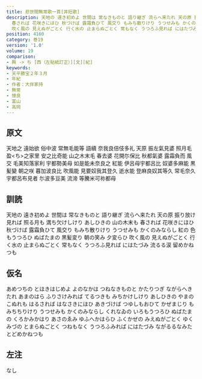 ```yaml
---
title: 悲世間無常歌一首[并短歌]
description: 天地の 遠き初めよ 世間は 常なきものと 語り継ぎ 流らへ来たれ 天の原 振り放け見れば 照る月も 満ち欠けしけり あしひきの 山の木末も
  春されば 花咲きにほひ 秋づけば 露霜負ひて 風交り もみち散りけり うつせみも かくのみならし 紅の 色もうつろひ ぬばたまの 黒髪変り 朝の笑み 夕変らひ
  吹く風の 見えぬがごとく 行く水の 止まらぬごとく 常もなく うつろふ見れば にはたづみ 流るる涙 留めかねつも
position: 4160
category: 巻19
version: '1.0'
volume: 19
comparison:
- 興 -> ち [西（左貼紙訂正）][文][紀]
keywords:
- 天平勝宝２年３月
- 年紀
- 作者：大伴家持
- 無常
- 憶良
- 富山
- 高岡
---
```


## 原文

天地之 遠始欲 俗中波 常無毛能等 語續 奈我良倍伎多礼 天原 振左氣見婆 照月毛 盈<ち>之家里 安之比奇能 山之木末毛 春去婆 花開尓保比 秋都氣婆 露霜負而 風交 毛美知落家利 宇都勢美母 如是能未奈良之 紅能 伊呂母宇都呂比 奴婆多麻能 黒髪變 朝之咲 暮加波良比 吹風能 見要奴我其登久 逝水能 登麻良奴其等久 常毛奈久 宇都呂布見者 尓波多豆美 流渧 等騰米可祢都母

## 訓読

天地の 遠き初めよ 世間は 常なきものと 語り継ぎ 流らへ来たれ 天の原 振り放け見れば 照る月も 満ち欠けしけり あしひきの 山の木末も 春されば 花咲きにほひ 秋づけば 露霜負ひて 風交り もみち散りけり うつせみも かくのみならし 紅の 色もうつろひ ぬばたまの 黒髪変り 朝の笑み 夕変らひ 吹く風の 見えぬがごとく 行く水の 止まらぬごとく 常もなく うつろふ見れば にはたづみ 流るる涙 留めかねつも

## 仮名

あめつちの とほきはじめよ よのなかは つねなきものと かたりつぎ ながらへきたれ あまのはら ふりさけみれば てるつきも みちかけしけり あしひきの やまのこぬれも はるされば はなさきにほひ あきづけば つゆしもおひて かぜまじり もみちちりけり うつせみも かくのみならし くれなゐの いろもうつろひ ぬばたまの くろかみかはり あさのゑみ ゆふへかはらひ ふくかぜの みえぬがごとく ゆくみづの とまらぬごとく つねもなく うつろふみれば にはたづみ ながるるなみた とどめかねつも

## 左注

なし
